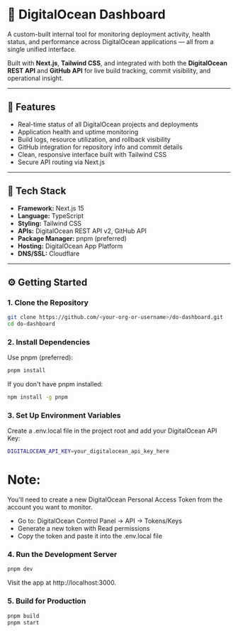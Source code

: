 # 🧭 DigitalOcean Dashboard

A custom-built internal tool for monitoring deployment activity, health status, and performance across DigitalOcean applications — all from a single unified interface.

Built with **Next.js**, **Tailwind CSS**, and integrated with both the **DigitalOcean REST API** and **GitHub API** for live build tracking, commit visibility, and operational insight.

---

## 🚀 Features

- Real-time status of all DigitalOcean projects and deployments  
- Application health and uptime monitoring  
- Build logs, resource utilization, and rollback visibility  
- GitHub integration for repository info and commit details  
- Clean, responsive interface built with Tailwind CSS  
- Secure API routing via Next.js  

---

## 🧰 Tech Stack

- **Framework:** Next.js 15  
- **Language:** TypeScript  
- **Styling:** Tailwind CSS  
- **APIs:** DigitalOcean REST API v2, GitHub API  
- **Package Manager:** pnpm (preferred)  
- **Hosting:** DigitalOcean App Platform  
- **DNS/SSL:** Cloudflare  

---

## ⚙️ Getting Started

### 1. Clone the Repository

```bash
git clone https://github.com/<your-org-or-username>/do-dashboard.git
cd do-dashboard
```

### 2. Install Dependencies
Use pnpm (preferred):

```bash
pnpm install
```

If you don't have pnpm installed:

```bash
npm install -g pnpm
```

### 3. Set Up Environment Variables
Create a .env.local file in the project root and add your DigitalOcean API Key:

```bash
DIGITALOCEAN_API_KEY=your_digitalocean_api_key_here
```

# Note:
You'll need to create a new DigitalOcean Personal Access Token from the account you want to monitor.

- Go to: DigitalOcean Control Panel → API → Tokens/Keys
- Generate a new token with Read permissions
- Copy the token and paste it into the .env.local file

### 4. Run the Development Server

```bash
pnpm dev
```

Visit the app at http://localhost:3000.

### 5. Build for Production

```bash
pnpm build
pnpm start
```
